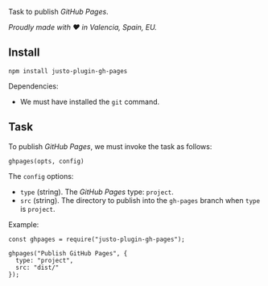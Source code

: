 Task to publish *GitHub Pages*.

*Proudly made with ♥ in Valencia, Spain, EU.*

## Install

```
npm install justo-plugin-gh-pages
```

Dependencies:

- We must have installed the `git` command.

## Task

To publish *GitHub Pages*, we must invoke the task as follows:

```
ghpages(opts, config)
```

The `config` options:

- `type` (string). The *GitHub Pages* type: `project`.
- `src` (string). The directory to publish into the `gh-pages` branch when `type` is `project`.

Example:

```
const ghpages = require("justo-plugin-gh-pages");

ghpages("Publish GitHub Pages", {
  type: "project",
  src: "dist/"
});
```
